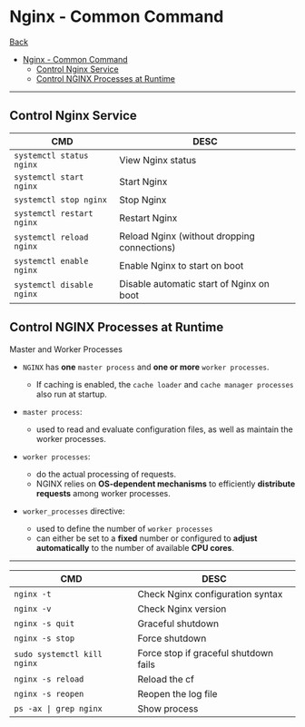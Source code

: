 # Nginx - Common Command

[Back](../README.md)

- [Nginx - Common Command](#nginx---common-command)
  - [Control Nginx Service](#control-nginx-service)
  - [Control NGINX Processes at Runtime](#control-nginx-processes-at-runtime)

---

## Control Nginx Service

| CMD                       | DESC                                        |
| ------------------------- | ------------------------------------------- |
| `systemctl status nginx`  | View Nginx status                           |
| `systemctl start nginx`   | Start Nginx                                 |
| `systemctl stop nginx`    | Stop Nginx                                  |
| `systemctl restart nginx` | Restart Nginx                               |
| `systemctl reload nginx`  | Reload Nginx (without dropping connections) |
| `systemctl enable nginx`  | Enable Nginx to start on boot               |
| `systemctl disable nginx` | Disable automatic start of Nginx on boot    |

## Control NGINX Processes at Runtime

Master and Worker Processes

- `NGINX` has **one** `master process` and **one or more** `worker processes`.

  - If caching is enabled, the `cache loader` and `cache manager processes` also run at startup.

- `master process`:

  - used to read and evaluate configuration files, as well as maintain the worker processes.

- `worker processes`:
  - do the actual processing of requests.
  - NGINX relies on **OS-dependent mechanisms** to efficiently **distribute requests** among worker processes.
- `worker_processes` directive:
  - used to define the number of `worker processes`
  - can either be set to a **fixed** number or configured to **adjust automatically** to the number of available **CPU cores**.

---

| CMD                         | DESC                                  |
| --------------------------- | ------------------------------------- |
| `nginx -t`                  | Check Nginx configuration syntax      |
| `nginx -v`                  | Check Nginx version                   |
| `nginx -s quit`             | Graceful shutdown                     |
| `nginx -s stop`             | Force shutdown                        |
| `sudo systemctl kill nginx` | Force stop if graceful shutdown fails |
| `nginx -s reload`           | Reload the cf                         |
| `nginx -s reopen`           | Reopen the log file                   |
| `ps -ax \| grep nginx`      | Show process                          |
